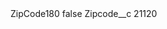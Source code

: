 <?xml version="1.0" encoding="UTF-8"?>
<CustomMetadata xmlns="http://soap.sforce.com/2006/04/metadata" xmlns:xsi="http://www.w3.org/2001/XMLSchema-instance" xmlns:xsd="http://www.w3.org/2001/XMLSchema">
    <label>ZipCode180</label>
    <protected>false</protected>
    <values>
        <field>Zipcode__c</field>
        <value xsi:type="xsd:string">21120</value>
    </values>
</CustomMetadata>
